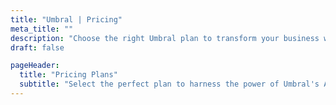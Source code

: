 ```yaml
---
title: "Umbral | Pricing"
meta_title: ""
description: "Choose the right Umbral plan to transform your business with AI and automation."
draft: false

pageHeader:
  title: "Pricing Plans"
  subtitle: "Select the perfect plan to harness the power of Umbral's AI agents and automation solutions for your business needs."
---
```

